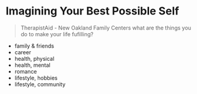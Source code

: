 # Imagining Your Best Possible Self

> TherapistAid - New Oakland Family Centers
> what are the things you do to make your life fufilling?

- family & friends
- career
- health, physical
- health, mental
- romance
- lifestyle, hobbies
- lifestyle, community
